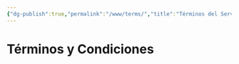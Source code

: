 ```yaml
---
{"dg-publish":true,"permalink":"/www/terms/","title":"Términos del Servicio","tags":["www"],"created":"2024-03-29T12:07:08.481-06:00","updated":"2024-03-29T12:20:40.837-06:00"}
---
```


# Términos y Condiciones